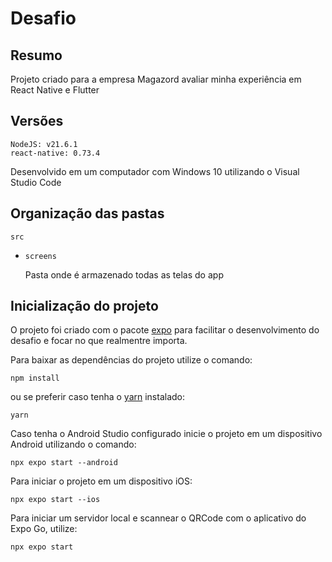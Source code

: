 # Desafio

## Resumo

Projeto criado para a empresa Magazord avaliar minha experiência em React Native e Flutter

## Versões

```
NodeJS: v21.6.1
react-native: 0.73.4
```

Desenvolvido em um computador com Windows 10 utilizando o Visual Studio Code

## Organização das pastas

`src`

- `screens`

    Pasta onde é armazenado todas as telas do app

## Inicialização do projeto

O projeto foi criado com o pacote [expo](https://docs.expo.dev/get-started/installation/) para facilitar o desenvolvimento do desafio e focar no que realmentre importa.

Para baixar as dependências do projeto utilize o comando:

```
npm install
```

ou se preferir caso tenha o [yarn](https://classic.yarnpkg.com/lang/en/docs/install/#windows-stable) instalado:

```
yarn
```

Caso tenha o Android Studio configurado inicie o projeto em um dispositivo Android utilizando o comando:

```
npx expo start --android
```

Para iniciar o projeto em um dispositivo iOS:

```
npx expo start --ios
```

Para iniciar um servidor local e scannear o QRCode com o aplicativo do Expo Go, utilize:

```
npx expo start
```